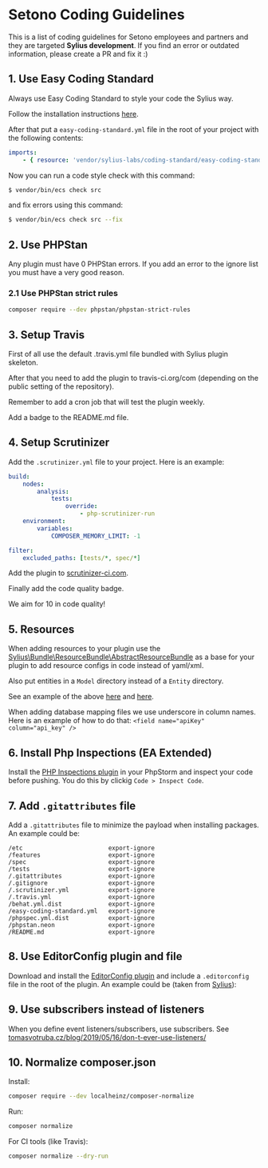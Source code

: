 # Setono Coding Guidelines
This is a list of coding guidelines for Setono employees and partners and they are targeted **Sylius development**. If you find an error or outdated information, please create a PR and fix it :)

## 1. Use Easy Coding Standard
Always use Easy Coding Standard to style your code the Sylius way.

Follow the installation instructions [here](https://github.com/Symplify/EasyCodingStandard).

After that put a `easy-coding-standard.yml` file in the root of your project with the following contents:

```yaml
imports:
    - { resource: 'vendor/sylius-labs/coding-standard/easy-coding-standard.yml' }
```

Now you can run a code style check with this command:

```bash
$ vendor/bin/ecs check src
```

and fix errors using this command:

```bash
$ vendor/bin/ecs check src --fix
```

## 2. Use PHPStan
Any plugin must have 0 PHPStan errors. If you add an error to the ignore list you must have a very good reason.

### 2.1 Use PHPStan strict rules
```bash
composer require --dev phpstan/phpstan-strict-rules
```

## 3. Setup Travis
First of all use the default .travis.yml file bundled with Sylius plugin skeleton.

After that you need to add the plugin to travis-ci.org/com (depending on the public setting of the repository).

Remember to add a cron job that will test the plugin weekly.

Add a badge to the README.md file.

## 4. Setup Scrutinizer
Add the `.scrutinizer.yml` file to your project. Here is an example:

```yaml
build:
    nodes:
        analysis:
            tests:
                override:
                    - php-scrutinizer-run
    environment:
        variables:
            COMPOSER_MEMORY_LIMIT: -1

filter:
    excluded_paths: [tests/*, spec/*]
```

Add the plugin to [scrutinizer-ci.com](https://scrutinizer-ci.com). 

Finally add the code quality badge.

We aim for 10 in code quality!

## 5. Resources
When adding resources to your plugin use the [Sylius\Bundle\ResourceBundle\AbstractResourceBundle](https://github.com/Sylius/Sylius/blob/master/src/Sylius/Bundle/ResourceBundle/AbstractResourceBundle.php) as a base for your plugin to add resource configs in code instead of yaml/xml.

Also put entities in a `Model` directory instead of a `Entity` directory.

See an example of the above [here](https://github.com/Setono/SyliusRedirectPlugin/blob/master/src/SetonoSyliusRedirectPlugin.php) and [here](https://github.com/Setono/SyliusRedirectPlugin/blob/master/src/DependencyInjection/Configuration.php).

When adding database mapping files we use underscore in column names. Here is an example of how to do that: `<field name="apiKey" column="api_key" />`

## 6. Install Php Inspections (EA Extended)
Install the [PHP Inspections plugin](https://github.com/kalessil/phpinspectionsea/blob/master/docs/getting-started.md) in your PhpStorm and inspect your code before pushing. You do this by clickig `Code > Inspect Code`.

## 7. Add `.gitattributes` file
Add a `.gitattributes` file to minimize the payload when installing packages. An example could be:

```text
/etc                        export-ignore
/features                   export-ignore
/spec                       export-ignore
/tests                      export-ignore
/.gitattributes             export-ignore
/.gitignore                 export-ignore
/.scrutinizer.yml           export-ignore
/.travis.yml                export-ignore
/behat.yml.dist             export-ignore
/easy-coding-standard.yml   export-ignore
/phpspec.yml.dist           export-ignore
/phpstan.neon               export-ignore
/README.md                  export-ignore
```

## 8. Use EditorConfig plugin and file
Download and install the [EditorConfig plugin](https://plugins.jetbrains.com/plugin/7294-editorconfig) and include a `.editorconfig` file in the root of the plugin. An example could be (taken from [Sylius](https://raw.githubusercontent.com/Sylius/Sylius-Standard/master/.editorconfig)):

## 9. Use subscribers instead of listeners
When you define event listeners/subscribers, use subscribers. See [tomasvotruba.cz/blog/2019/05/16/don-t-ever-use-listeners/](https://www.tomasvotruba.cz/blog/2019/05/16/don-t-ever-use-listeners/)

## 10. Normalize composer.json
Install:

```bash
composer require --dev localheinz/composer-normalize
```

Run:
```bash
composer normalize
```

For CI tools (like Travis):
```bash
composer normalize --dry-run
```